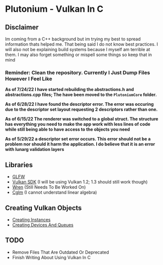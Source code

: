 # Plutonium - Vulkan In C


## Disclaimer
Im coming from a C++ background but im trying my best to spread information thats helped me. That being said I do not know best practices.
I will also not be explaining build systems because I myself am terrible at them.
I may also forget something or mispell some things so keep that in mind

### **Reminder: Clean the repository. Currently I Just Dump Files However I Feel Like**

**As of 7/24/22 I have started rebuilding the abstractions.h and abstractions.cpp files; The have been moved to the `PlutoniumCore` folder.**

**As of 6/28/22 I have found the descriptor error. The error was occuring due to the descriptor set layout requesting 2 descriptors rather than one.**

**As of 6/15/22 The renderer was switched to a global struct. The structure has everything you need to make the app work with less lines of code while still being able to have access to the objects you need**

**As of 5/29/22 a descriptor set error occurs. This error should not be a problem nor should it harm the application. I do believe that it is an error with lunarg validation layers**

## Libraries
- [GLFW](https://www.glfw.org/)
- [Vulkan SDK](https://vulkan.lunarg.com/) (I will be using Vulkan 1.2; 1.3 should still work though)
- [Wren](https://wren.io/) (Still Needs To Be Worked On)
- [Cglm](https://github.com/recp/cglm) (I cannot understand linear algebra)

## Creating Vulkan Objects
- [Creating Instances](https://github.com/Bryson-C/Plutonium/blob/main/Instance.md)
- [Creating Devices And Queues](https://github.com/Bryson-C/Plutonium/blob/main/Devices.md)

## TODO
- Remove Files That Are Outdated Or Deprecated
- Finish Writing About Using Vulkan In C
